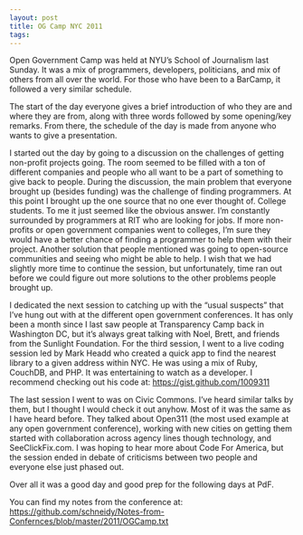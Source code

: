```yaml
---
layout: post
title: OG Camp NYC 2011
tags: 
---
```

Open Government Camp was held at NYU’s School of Journalism last Sunday. It was a mix of programmers, developers, politicians, and mix of others from all over the world. For those who have been to a BarCamp, it followed a very similar schedule. 


The start of the day everyone gives a brief introduction of who they are and where they are from, along with three words followed by some opening/key remarks. From there, the schedule of the day is made from anyone who wants to give a presentation.


I started out the day by going to a discussion on the challenges of getting non-profit projects going. The room seemed to be filled with a ton of different companies and people who all want to be a part of something to give back to people. During the discussion, the main problem that everyone brought up (besides funding) was the challenge of finding programmers. At this point I brought up the one source that no one ever thought of. College students. To me it just seemed like the obvious answer. I’m constantly surrounded by programmers at RIT who are looking for jobs. If more non-profits or open government companies went to colleges, I’m sure they would have a better chance of finding a programmer to help them with their project. Another solution that people mentioned was going to open-source communities and seeing who might be able to help. I wish that we had slightly more time to continue the session, but unfortunately, time ran out before we could figure out more solutions to the other problems people brought up.


I dedicated the next session to catching up with the “usual suspects” that I’ve hung out with at the different open government conferences. It has only been a month since I last saw people at Transparency Camp back in Washington DC, but it’s always great talking with Noel, Brett, and friends from the Sunlight Foundation.
For the third session, I went to a live coding session led by Mark Headd who created a quick app to find the nearest library to a given address within NYC. He was using a mix of Ruby, CouchDB, and PHP. It was entertaining to watch as a developer. I recommend checking out his code at: https://gist.github.com/1009311


The last session I went to was on Civic Commons. I’ve heard similar talks by them, but I thought I would check it out anyhow.  Most of it was the same as I have heard before. They talked about Open311 (the most used example at any open government conference), working with new cities on getting them started with collaboration across agency lines though technology, and SeeClickFix.com. I was hoping to hear more about Code For America, but the session ended in debate of criticisms between two people and everyone else just phased out.


Over all it was a good day and good prep for the following days at PdF.


You can find my notes from the conference at: https://github.com/schneidy/Notes-from-Confernces/blob/master/2011/OGCamp.txt
